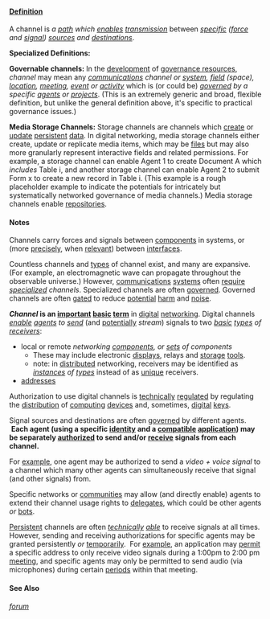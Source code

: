 #### [Definition](https://github.com/gcassel/Modular-Organization-Terminology/blob/master/terms/define.md) 

A channel is *a [path](https://github.com/gcassel/Modular-Organization-Terminology/blob/master/terms/path.md) which [enables](https://github.com/gcassel/Modular-Organization-Terminology/blob/master/terms/enable.md) [transmission](https://github.com/gcassel/Modular-Organization-Terminology/blob/master/terms/transmit.md)* between *[specific](https://github.com/gcassel/Modular-Organization-Terminology/blob/master/terms/specific.md) ([force](https://github.com/gcassel/Modular-Organization-Terminology/blob/master/terms/force.md) and [signal](https://github.com/gcassel/Modular-Organization-Terminology/blob/master/terms/signal.md)) [sources](https://github.com/gcassel/Modular-Organization-Terminology/blob/master/terms/source.md) and [destinations](https://github.com/gcassel/Modular-Organization-Terminology/blob/master/terms/destination.md)*.

**Specialized Definitions:** 

**Governable channels:** In the [development](https://github.com/gcassel/Modular-Organization-Terminology/blob/master/terms/develop.md) of [governance resources](https://github.com/gcassel/Modular-Organization-Terminology/blob/master/terms/governance-resource.md), *channel* may mean any *[communications](https://github.com/gcassel/Modular-Organization-Terminology/blob/master/terms/communicate.md) channel or [system](https://github.com/gcassel/Modular-Organization-Terminology/blob/master/terms/system.md), [field](https://github.com/gcassel/Modular-Organization-Terminology/blob/master/terms/field.md) (space), [location](https://github.com/gcassel/Modular-Organization-Terminology/blob/master/terms/locate.md), [meeting](https://github.com/gcassel/Modular-Organization-Terminology/blob/master/terms/meeting.md), [event](https://github.com/gcassel/Modular-Organization-Terminology/blob/master/terms/event.md) or [activity](https://github.com/gcassel/Modular-Organization-Terminology/blob/master/terms/activity.md)* which is (or could be) *[governed](https://github.com/gcassel/Modular-Organization-Terminology/blob/master/terms/govern.md) by a specific [agents](https://github.com/gcassel/Modular-Organization-Terminology/blob/master/terms/agent.md) or [projects](https://github.com/gcassel/Modular-Organization-Terminology/blob/master/terms/project.md)*.  (This is an extremely generic and broad, flexible definition, but unlike the general definition above, it's specific to practical governance issues.)

**Media Storage Channels:** Storage channels are channels which [create](https://github.com/gcassel/Modular-Organization-Terminology/blob/master/terms/create.md) or [update](https://github.com/gcassel/Modular-Organization-Terminology/blob/master/terms/update.md) [persistent](https://github.com/gcassel/Modular-Organization-Terminology/blob/master/terms/persist.md) [data](https://github.com/gcassel/Modular-Organization-Terminology/blob/master/terms/data.md). In digital networking, media storage channels either create, update or replicate media items, which may be [files](https://github.com/gcassel/Modular-Organization-Terminology/blob/master/terms/file.md) but may also more granularly represent interactive fields and related permissions.  For example, a storage channel can enable Agent 1 to create Document A which *includes* Table i, and another storage channel can enable Agent 2 to submit Form x to create a new record in Table i.  (This example is a rough placeholder example to indicate the potentials for intricately but systematically networked governance of media channels.)  Media storage channels enable [repositories](https://github.com/gcassel/Modular-Organization-Terminology/blob/master/terms/repository.md).
		
#### Notes

Channels carry forces and signals between [components](https://github.com/gcassel/Modular-Organization-Terminology/blob/master/terms/component.md) in systems, or (more [precisely](https://github.com/gcassel/Modular-Organization-Terminology/blob/master/terms/precise.md), when [relevant](https://github.com/gcassel/Modular-Organization-Terminology/blob/master/terms/relevance.md)) between [interfaces](https://github.com/gcassel/Modular-Organization-Terminology/blob/master/terms/interface.md).

Countless channels and [types](https://github.com/gcassel/Modular-Organization-Terminology/blob/master/terms/type.md) of channel exist, and many are expansive.  (For example, an electromagnetic wave can propagate throughout the observable universe.)  However, [communications](https://github.com/gcassel/Modular-Organization-Terminology/blob/master/terms/communicate.md) [systems](https://github.com/gcassel/Modular-Organization-Terminology/blob/master/terms/system.md) often [require](https://github.com/gcassel/Modular-Organization-Terminology/blob/master/terms/require.md) *[specialized](https://github.com/gcassel/Modular-Organization-Terminology/blob/master/terms/specialize.md) channels*.  Specialized channels are often [governed](https://github.com/gcassel/Modular-Organization-Terminology/blob/master/terms/govern.md).  Governed channels are often [gated](https://github.com/gcassel/Modular-Organization-Terminology/blob/master/terms/gate.md) to reduce [potential](https://github.com/gcassel/Modular-Organization-Terminology/blob/master/terms/potential.md) [harm](https://github.com/gcassel/Modular-Organization-Terminology/blob/master/terms/damage.md) and [noise](https://github.com/gcassel/Modular-Organization-Terminology/blob/master/terms/noise.md).

***Channel* is an [important](https://github.com/gcassel/Modular-Organization-Terminology/blob/master/terms/importance.md) [basic](https://github.com/gcassel/Modular-Organization-Terminology/blob/master/terms/base.md) [term](https://github.com/gcassel/Modular-Organization-Terminology/blob/master/terms/term.md)** in [digital](https://github.com/gcassel/Modular-Organization-Terminology/blob/master/terms/digital.md) [networking](https://github.com/gcassel/Modular-Organization-Terminology/blob/master/terms/network.md).  Digital channels *[enable](https://github.com/gcassel/Modular-Organization-Terminology/blob/master/terms/enable.md) [agents](https://github.com/gcassel/Modular-Organization-Terminology/blob/master/terms/agent.md) to [send](https://github.com/gcassel/Modular-Organization-Terminology/blob/master/terms/send.md)* (and [potentially](https://github.com/gcassel/Modular-Organization-Terminology/blob/master/terms/potential.md) *stream*) signals to two *[basic](https://github.com/gcassel/Modular-Organization-Terminology/blob/master/terms/base.md) [types](https://github.com/gcassel/Modular-Organization-Terminology/blob/master/terms/type.md) of [receivers](https://github.com/gcassel/Modular-Organization-Terminology/blob/master/terms/receive.md)*:
* local or remote *networking [components](https://github.com/gcassel/Modular-Organization-Terminology/blob/master/terms/component.md), or [sets](https://github.com/gcassel/Modular-Organization-Terminology/blob/master/terms/set.md) of components*
  * These may include electronic [displays](https://github.com/gcassel/Modular-Organization-Terminology/blob/master/terms/display.md), relays and [storage](https://github.com/gcassel/Modular-Organization-Terminology/blob/master/terms/store.md) [tools](https://github.com/gcassel/Modular-Organization-Terminology/blob/master/terms/tool.md).
  * note: in [distributed](https://github.com/gcassel/Modular-Organization-Terminology/blob/master/terms/distribute.md) networking, receivers may be identified as *[instances](https://github.com/gcassel/Modular-Organization-Terminology/blob/master/terms/instance.md) of [types](https://github.com/gcassel/Modular-Organization-Terminology/blob/master/terms/type.md)* instead of as [unique](https://github.com/gcassel/Modular-Organization-Terminology/blob/master/terms/unique.md) receivers.
* [addresses](https://github.com/gcassel/Modular-Organization-Terminology/blob/master/terms/address.md)  

Authorization to use digital channels is [technically](https://github.com/gcassel/Modular-Organization-Terminology/blob/master/terms/technical.md) [regulated](https://github.com/gcassel/Modular-Organization-Terminology/blob/master/terms/regulate.md) by regulating the [distribution](https://github.com/gcassel/Modular-Organization-Terminology/blob/master/terms/distribute.md) of [computing](https://github.com/gcassel/Modular-Organization-Terminology/blob/master/terms/compute.md) [devices](https://github.com/gcassel/Modular-Organization-Terminology/blob/master/terms/tool.md) and, sometimes, [digital](https://github.com/gcassel/Modular-Organization-Terminology/blob/master/terms/digital.md) [keys](https://github.com/gcassel/Modular-Organization-Terminology/blob/master/terms/key.md).

Signal sources and destinations are often [governed](https://github.com/gcassel/Modular-Organization-Terminology/blob/master/terms/governance.md) by different agents.  **Each agent (using a specific [identity](https://github.com/gcassel/Modular-Organization-Terminology/blob/master/terms/identity.md) and a [compatible](https://github.com/gcassel/Modular-Organization-Terminology/blob/master/terms/compatible.md) [application](https://github.com/gcassel/Modular-Organization-Terminology/blob/master/terms/application.md)) may be separately [authorized](https://github.com/gcassel/Modular-Organization-Terminology/blob/master/terms/authorize.md) to send and/or [receive](https://github.com/gcassel/Modular-Organization-Terminology/blob/master/terms/receive.md) signals from each channel.**  
		
For [example](https://github.com/gcassel/Modular-Organization-Terminology/blob/master/terms/example.md), one agent may be authorized to send a *video + voice signal* to a channel which many other agents can simultaneously receive that signal (and other signals) from.  

Specific networks or [communities](https://github.com/gcassel/Modular-Organization-Terminology/blob/master/terms/community.md) may allow (and directly enable) agents to extend their channel usage rights to [delegates](https://github.com/gcassel/Modular-Organization-Terminology/blob/master/terms/delegate.md), which could be other agents *or* [bots](https://github.com/gcassel/Modular-Organization-Terminology/blob/master/terms/bot.md).
		
[Persistent](https://github.com/gcassel/Modular-Organization-Terminology/blob/master/terms/persist.md) channels are often *[technically](https://github.com/gcassel/Modular-Organization-Terminology/blob/master/terms/technical.md) [able](https://github.com/gcassel/Modular-Organization-Terminology/blob/master/terms/ability.md)* to receive signals at all times.  However, sending and receiving authorizations for specific agents may be granted persistently *or* [temporarily](https://github.com/gcassel/Modular-Organization-Terminology/blob/master/terms/temporary.md).  For [example](https://github.com/gcassel/Modular-Organization-Terminology/blob/master/terms/example.md), an application may [permit](https://github.com/gcassel/Modular-Organization-Terminology/blob/master/terms/permit.md) a specific address to only receive video signals during a 1:00pm to 2:00 pm [meeting](https://github.com/gcassel/Modular-Organization-Terminology/blob/master/terms/meet.md), and specific agents may only be permitted to send audio (via microphones) during certain [periods](https://github.com/gcassel/Modular-Organization-Terminology/blob/master/terms/period.md) within that meeting.  

#### See Also 

*[forum](https://github.com/gcassel/Modular-Organization-Terminology/blob/master/terms/forum.md)*
